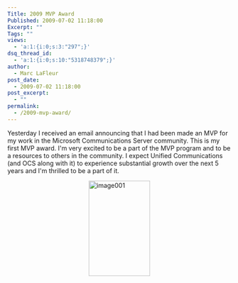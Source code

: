 ```yaml
---
Title: 2009 MVP Award
Published: 2009-07-02 11:18:00
Excerpt: ""
Tags: ""
views:
  - 'a:1:{i:0;s:3:"297";}'
dsq_thread_id:
  - 'a:1:{i:0;s:10:"5318748379";}'
author:
  - Marc LaFleur
post_date:
  - 2009-07-02 11:18:00
post_excerpt:
  - ""
permalink:
  - /2009-mvp-award/
---
```

<p>Yesterday I received an email announcing that I had been made an MVP for my work in the Microsoft Communications Server community. This is my first MVP award. I'm very excited to be a part of the MVP program and to be a resources to others in the community. I expect Unified Communications (and OCS along with it) to experience substantial growth over the next 5 years and I'm thrilled to be a part of it. </p>  <p><a href="http://www.massivescale.com/blog_files/2009MVPAward_AD14/image001.jpg"><img style="border-bottom:0px;border-left:0px;display:block;float:none;margin-left:auto;border-top:0px;margin-right:auto;border-right:0px;" title="image001" border="0" alt="image001" src="http://www.massivescale.com/blog_files/2009MVPAward_AD14/image001_thumb.jpg" width="138" height="215" /></a></p><img src="http://gotspeech.net/aggbug.aspx?PostID=9137" width="1" height="1"/>
